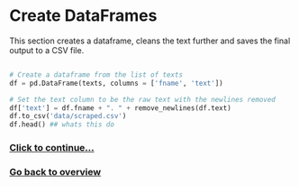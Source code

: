 # Create DataFrames

This section creates a dataframe, cleans the text further and saves the final output to a CSV file.

```python

# Create a dataframe from the list of texts
df = pd.DataFrame(texts, columns = ['fname', 'text'])

# Set the text column to be the raw text with the newlines removed
df['text'] = df.fname + ". " + remove_newlines(df.text)
df.to_csv('data/scraped.csv')
df.head() ## whats this do
```

### [Click to continue...](/detailed-overview/preprocess.py-documentation/8.%20Tokenise%20and%20Token%20count%20analysis.md)

### [Go back to overview](/detailed-overview/3.%20Detailed%20overview.md)